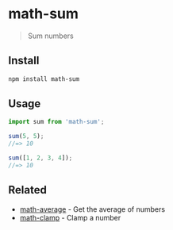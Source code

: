 # math-sum

> Sum numbers

## Install

```sh
npm install math-sum
```

## Usage

```js
import sum from 'math-sum';

sum(5, 5);
//=> 10

sum([1, 2, 3, 4]);
//=> 10
```

## Related

- [math-average](https://github.com/sindresorhus/math-average) - Get the average of numbers
- [math-clamp](https://github.com/sindresorhus/math-clamp) - Clamp a number
